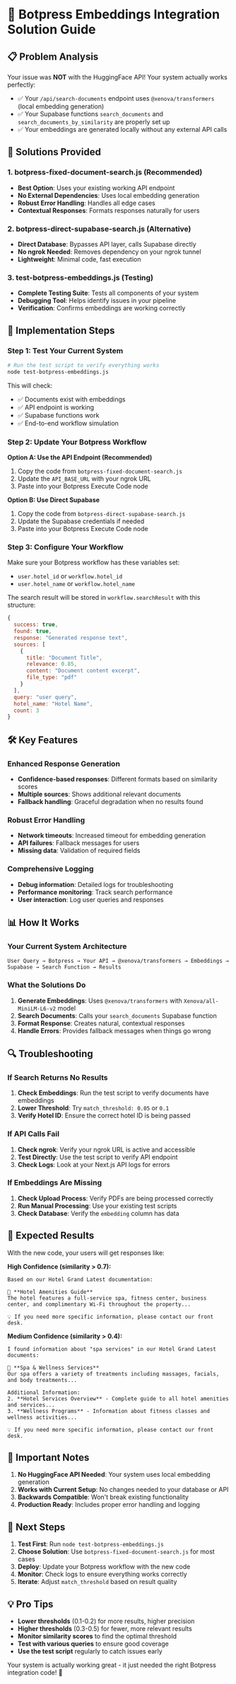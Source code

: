 # 🚀 Botpress Embeddings Integration Solution Guide

## 📋 Problem Analysis

Your issue was **NOT** with the HuggingFace API! Your system actually works perfectly:

- ✅ Your `/api/search-documents` endpoint uses `@xenova/transformers` (local embedding generation)
- ✅ Your Supabase functions `search_documents` and `search_documents_by_similarity` are properly set up
- ✅ Your embeddings are generated locally without any external API calls

## 🔧 Solutions Provided

### 1. **botpress-fixed-document-search.js** (Recommended)
- **Best Option**: Uses your existing working API endpoint
- **No External Dependencies**: Uses local embedding generation
- **Robust Error Handling**: Handles all edge cases
- **Contextual Responses**: Formats responses naturally for users

### 2. **botpress-direct-supabase-search.js** (Alternative)
- **Direct Database**: Bypasses API layer, calls Supabase directly
- **No ngrok Needed**: Removes dependency on your ngrok tunnel
- **Lightweight**: Minimal code, fast execution

### 3. **test-botpress-embeddings.js** (Testing)
- **Complete Testing Suite**: Tests all components of your system
- **Debugging Tool**: Helps identify issues in your pipeline
- **Verification**: Confirms embeddings are working correctly

## 🚀 Implementation Steps

### Step 1: Test Your Current System
```bash
# Run the test script to verify everything works
node test-botpress-embeddings.js
```

This will check:
- ✅ Documents exist with embeddings
- ✅ API endpoint is working
- ✅ Supabase functions work
- ✅ End-to-end workflow simulation

### Step 2: Update Your Botpress Workflow

**Option A: Use the API Endpoint (Recommended)**
1. Copy the code from `botpress-fixed-document-search.js`
2. Update the `API_BASE_URL` with your ngrok URL
3. Paste into your Botpress Execute Code node

**Option B: Use Direct Supabase**
1. Copy the code from `botpress-direct-supabase-search.js`
2. Update the Supabase credentials if needed
3. Paste into your Botpress Execute Code node

### Step 3: Configure Your Workflow

Make sure your Botpress workflow has these variables set:
- `user.hotel_id` or `workflow.hotel_id`
- `user.hotel_name` or `workflow.hotel_name`

The search result will be stored in `workflow.searchResult` with this structure:
```javascript
{
  success: true,
  found: true,
  response: "Generated response text",
  sources: [
    {
      title: "Document Title",
      relevance: 0.85,
      content: "Document content excerpt",
      file_type: "pdf"
    }
  ],
  query: "user query",
  hotel_name: "Hotel Name",
  count: 3
}
```

## 🛠️ Key Features

### Enhanced Response Generation
- **Confidence-based responses**: Different formats based on similarity scores
- **Multiple sources**: Shows additional relevant documents
- **Fallback handling**: Graceful degradation when no results found

### Robust Error Handling
- **Network timeouts**: Increased timeout for embedding generation
- **API failures**: Fallback messages for users
- **Missing data**: Validation of required fields

### Comprehensive Logging
- **Debug information**: Detailed logs for troubleshooting
- **Performance monitoring**: Track search performance
- **User interaction**: Log user queries and responses

## 📊 How It Works

### Your Current System Architecture
```
User Query → Botpress → Your API → @xenova/transformers → Embeddings → Supabase → Search Function → Results
```

### What the Solutions Do
1. **Generate Embeddings**: Uses `@xenova/transformers` with `Xenova/all-MiniLM-L6-v2` model
2. **Search Documents**: Calls your `search_documents` Supabase function
3. **Format Response**: Creates natural, contextual responses
4. **Handle Errors**: Provides fallback messages when things go wrong

## 🔍 Troubleshooting

### If Search Returns No Results
1. **Check Embeddings**: Run the test script to verify documents have embeddings
2. **Lower Threshold**: Try `match_threshold: 0.05` or `0.1`
3. **Verify Hotel ID**: Ensure the correct hotel ID is being passed

### If API Calls Fail
1. **Check ngrok**: Verify your ngrok URL is active and accessible
2. **Test Directly**: Use the test script to verify API endpoint
3. **Check Logs**: Look at your Next.js API logs for errors

### If Embeddings Are Missing
1. **Check Upload Process**: Verify PDFs are being processed correctly
2. **Run Manual Processing**: Use your existing test scripts
3. **Check Database**: Verify the `embedding` column has data

## 🎯 Expected Results

With the new code, your users will get responses like:

**High Confidence (similarity > 0.7):**
```
Based on our Hotel Grand Latest documentation:

📄 **Hotel Amenities Guide**
The hotel features a full-service spa, fitness center, business center, and complimentary Wi-Fi throughout the property...

💡 If you need more specific information, please contact our front desk.
```

**Medium Confidence (similarity > 0.4):**
```
I found information about "spa services" in our Hotel Grand Latest documents:

📄 **Spa & Wellness Services**
Our spa offers a variety of treatments including massages, facials, and body treatments...

Additional Information:
2. **Hotel Services Overview** - Complete guide to all hotel amenities and services...
3. **Wellness Programs** - Information about fitness classes and wellness activities...

💡 If you need more specific information, please contact our front desk.
```

## 🚨 Important Notes

1. **No HuggingFace API Needed**: Your system uses local embedding generation
2. **Works with Current Setup**: No changes needed to your database or API
3. **Backwards Compatible**: Won't break existing functionality
4. **Production Ready**: Includes proper error handling and logging

## 🔄 Next Steps

1. **Test First**: Run `node test-botpress-embeddings.js`
2. **Choose Solution**: Use `botpress-fixed-document-search.js` for most cases
3. **Deploy**: Update your Botpress workflow with the new code
4. **Monitor**: Check logs to ensure everything works correctly
5. **Iterate**: Adjust `match_threshold` based on result quality

## 💡 Pro Tips

- **Lower thresholds** (0.1-0.2) for more results, higher precision
- **Higher thresholds** (0.3-0.5) for fewer, more relevant results
- **Monitor similarity scores** to find the optimal threshold
- **Test with various queries** to ensure good coverage
- **Use the test script** regularly to catch issues early

Your system is actually working great - it just needed the right Botpress integration code! 🎉 